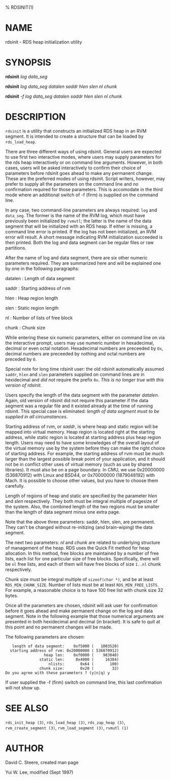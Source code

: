 % RDSINIT(1)

NAME
====

rdsinit - RDS heap initialization utility

SYNOPSIS
========

**rdsinit** *log* *data\_seg*

**rdsinit** *log* *data\_seg* *datalen* *saddr* *hlen* *slen* *nl* *chunk*

**rdsinit** *-f* *log* *data\_seg* *datalen* *saddr* *hlen* *slen* *nl* *chunk*

DESCRIPTION
===========

`rdsinit` is a utility that constructs an initialized RDS heap in an RVM
segment. It is intended to create a structure that can be loaded by
`rds_load_heap`.

There are three different ways of using rdsinit.
General users are expected to use first two interactive modes, where
users may supply parameters for the rds heap interactively or on command
line arguments. However, in both cases, users will be asked
interactively to confirm their choice of parameters before rdsinit goes
ahead to make any permanent change. These are the preferred modes of
using rdsinit. Script writers, however, may prefer to supply all the
parameters on the command line and *no* confirmation required for those
parameters. This is accomodate in the third mode where an additional
switch of -f (firm) is supplied on the command line.

In any case, two
command-line parameters are always required: `log` and `data_seg`. The
former is the name of the RVM log, which must have previously been
initialized by `rvmutl`; the latter is the name of the data segment that
will be initialized with an RDS heap. If either is missing, a command
line error is printed. If the log has not been initialized, an RVM error
will result. A short message indicating RVM initialization succeeded is
then printed. Both the log and data segment can be regular files or raw
partitions.

After the name of log and data segment, there are six other
numeric parameters required. They are summarized here and will be
explained one by one in the following paragraphs:

datalen
:   Length of data segment

saddr
:   Starting address of rvm

hlen
:   Heap region length

slen
:   Static region length

nl
:   Number of lists of free block

chunk
:   Chunk size

While entering these six numeric parameters, either on command line on
via the interactive prompt, users may use numeric number in hexadecimal,
decimal or even octal notation. Hexadecimal numbers are preceeded by
`Ox`, decimal numbers are preceeded by nothing and octal numbers are
preceded by `0`.

Special note for long time rdsinit user: the old
rdsinit automatically assumed `saddr`, `hlen` and `slen` parameters
supplied on command lines are in hexidecimal and *did not* require the
prefix `0x`. *This is no longer true with this version of rdsinit.*

Users specify the length of the data segment with the parameter
*datalen*. Again, old version of rdsinit did not require this parameter
if the data segment was a regular file and it existed already at the
time of running rdsinit. This special case is eliminated: *length of
data segment must to be supplied in all circumstances*.

Starting address
of rvm, or *saddr*, is where heap and static region will be mapped into
virtual memory. Heap region is located right at the starting address,
while static region is located at starting address plus heap region
length. Users may need to have some knowledges of the overall layout of
the virtual memory use by the system before they can make the right
choice of starting address. For example, the starting address of rvm
must be much larger than the largest possible break point of your
application, and it should not be in conflict other uses of virtual
memory (such as use by shared libraries). It must also be on a page
boundary. In CMU, we use 0x20000000 (536870912) with Linux and BSD44, or
0x70000000 (1879048192) with Mach. It is possible to choose other
values, but you have to choose them carefully.

Length of regions of heap
and static are specified by the parameter *hlen* and *slen*
respectively. They both must be integral multiple of pagesize of the
system. Also, the combined length of the two regions must be smaller
than the length of data segment minus one extra page.

Note that the
above three parameters: saddr, hlen, slen, are permanent. They can\'t be
changed without re-initizing (and brain-wiping) the data segment.

The next two parameters: *nl* and *chunk* are related to underlying
structure of management of the heap. RDS uses the Quick Fit method for
heap allocation. In this method, free blocks are maintained by a number
of free lists, each list for one particular size of free blocks.
Specifically, there will be `nl` free lists, and each of them will have
free blocks of size `1..nl` chunk respectively.

Chunk size must be
integral multiple of `sizeof(char *)`, and be at least
`RDS_MIN_CHUNK_SIZE`. Number of lists must be at least
`RDS_MIN_FREE_LISTS`. For example, a reasonable choice is to have 100
free list with chunk size 32 bytes.

Once all the parameters are chosen,
rdsinit will ask user for confirmation before it goes ahead and make
permanent change on the log and data segment. Note in the following
example that those numerical arguments are presented in both hexidecimal
and decimal (in bracket). It is safe to quit at this point and no
permanent changes will be made.

The following parameters are chosen:

       length of data segment:    0xf5000 (   1003520)
      starting address of rvm: 0x20000000 ( 536870912)
                     heap len:    0xf0000 (    983040)
                   static len:     0x4000 (     16384)
                       nlists:       0x64 (       100)
                   chunk size:       0x20 (        32)
    Do you agree with these parameters ? (y|n|q) y

If user supplied the -f (firm) switch on command line, this last
confirmation will not show up.

SEE ALSO
========

`rds_init_heap (3)`, `rds_load_heap (3)`, `rds_zap_heap (3)`,
`rvm_create_segment (3)`, `rvm_load_segment (3)`, `rvmutl (1)`

AUTHOR
======

David C. Steere, created man page

Yui W. Lee, modified (Sept 1997)
